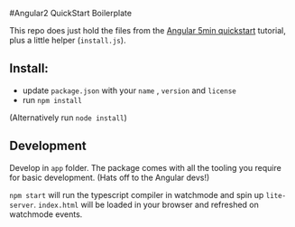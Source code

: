 #Angular2 QuickStart Boilerplate

This repo does just hold the files from the [Angular 5min quickstart](https://angular.io/docs/ts/latest/quickstart.html) tutorial, plus a little helper (`install.js`).

## Install:

 - update `package.json` with your `name` , `version` and `license`
 - run `npm install`

(Alternatively run `node install`)

## Development

Develop in `app` folder.
The package comes with all the tooling you require for basic development. (Hats off to the Angular devs!)

`npm start` will run the typescript compiler in watchmode and spin up `lite-server`.
`index.html` will be loaded in your browser and refreshed on watchmode events.
